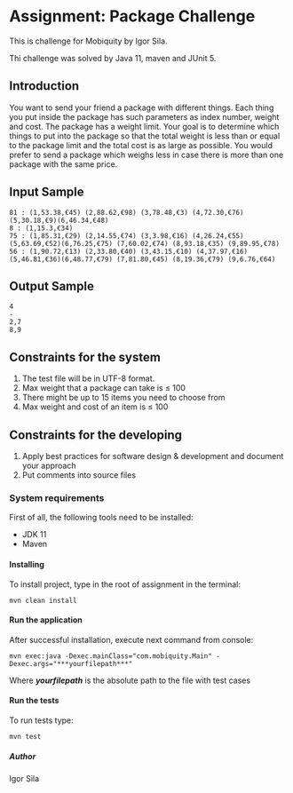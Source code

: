 # Assignment: Package Challenge

This is challenge for Mobiquity by Igor Sila.

Thi challenge was solved by Java 11, maven and JUnit 5.

## Introduction

You want to send your friend a package with different things.
Each thing you put inside the package has such parameters as index number, weight and cost. The
package has a weight limit. Your goal is to determine which things to put into the package so that the
total weight is less than or equal to the package limit and the total cost is as large as possible.
You would prefer to send a package which weighs less in case there is more than one package with the
same price.

## Input Sample

```
81 : (1,53.38,€45) (2,88.62,€98) (3,78.48,€3) (4,72.30,€76) (5,30.18,€9)(6,46.34,€48)
8 : (1,15.3,€34)
75 : (1,85.31,€29) (2,14.55,€74) (3,3.98,€16) (4,26.24,€55) (5,63.69,€52)(6,76.25,€75) (7,60.02,€74) (8,93.18,€35) (9,89.95,€78)
56 : (1,90.72,€13) (2,33.80,€40) (3,43.15,€10) (4,37.97,€16) (5,46.81,€36)(6,48.77,€79) (7,81.80,€45) (8,19.36,€79) (9,6.76,€64)
```

## Output Sample

```
4
- 
2,7 
8,9
```

## Constraints for the system
1. The test file will be in UTF-8 format.
2. Max weight that a package can take is ≤ 100
3. There might be up to 15 items you need to choose from
4. Max weight and cost of an item is ≤ 100

## Constraints for the developing
1. Apply best practices for software design & development and document your approach
2. Put comments into source files


### System requirements

First of all, the following tools need to be installed:
* JDK 11
* Maven

#### Installing

To install project, type in the root of assignment in the terminal:
```
mvn clean install
```
#### Run the application
After successful installation, execute next command from console:
```
mvn exec:java -Dexec.mainClass="com.mobiquity.Main" -Dexec.args="***yourfilepath***"
```
Where ***yourfilepath*** is the absolute path to the file with test cases

#### Run the tests
To run tests type:
```
mvn test
```

##### Author
Igor Sila